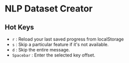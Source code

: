# NLP Dataset Creator

## Hot Keys

- `r` : Reload your last saved progress from localStorage
- `s` : Skip a particular feature if it's not available.
- `d` : Skip the entire message.
- `Spacebar` : Enter the selected key offset.
